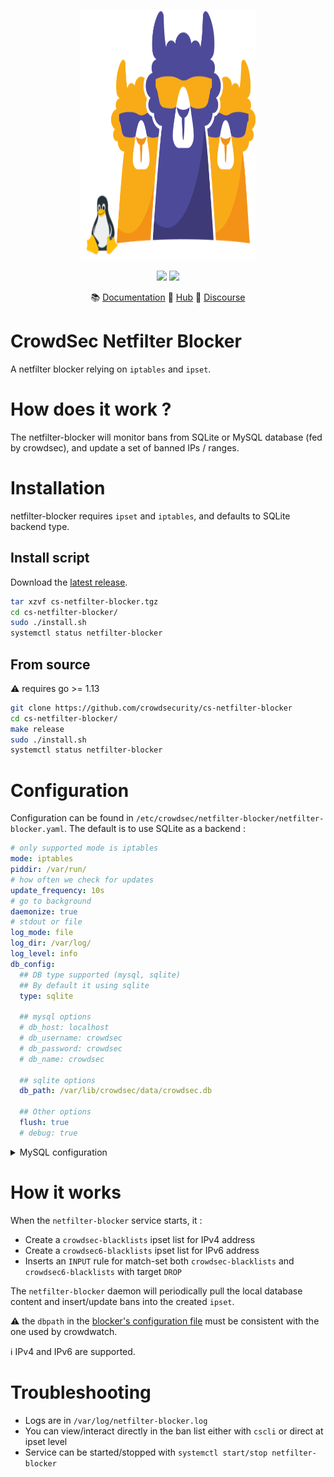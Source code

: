 <p align="center">
<img src="https://github.com/crowdsecurity/cs-netfilter-blocker/raw/master/docs/assets/crowdsec_linux_logo.png" alt="CrowdSec" title="CrowdSec" width="280" height="400" />
</p>
<p align="center">
<img src="https://img.shields.io/badge/build-pass-green">
<img src="https://img.shields.io/badge/tests-pass-green">
</p>
<p align="center">
&#x1F4DA; <a href="https://docs.crowdsec.net/blockers/netfilter/installation/">Documentation</a>
&#x1F4A0; <a href="https://hub.crowdsec.net">Hub</a>
&#128172; <a href="https://discourse.crowdsec.net">Discourse </a>
</p>

# CrowdSec Netfilter Blocker

A netfilter blocker relying on `iptables` and `ipset`.

# How does it work ?

The netfilter-blocker will monitor bans from SQLite or MySQL database (fed by crowdsec), and update a set of banned IPs / ranges.

# Installation

netfilter-blocker requires `ipset` and `iptables`, and defaults to SQLite backend type.

## Install script

Download the [latest release](https://github.com/crowdsecurity/cs-netfilter-blocker/releases).

```bash
tar xzvf cs-netfilter-blocker.tgz
cd cs-netfilter-blocker/
sudo ./install.sh
systemctl status netfilter-blocker
```

## From source

:warning: requires  go >= 1.13

```bash
git clone https://github.com/crowdsecurity/cs-netfilter-blocker
cd cs-netfilter-blocker/
make release
sudo ./install.sh
systemctl status netfilter-blocker
```


# Configuration

Configuration can be found in `/etc/crowdsec/netfilter-blocker/netfilter-blocker.yaml`.
The default is to use SQLite as a backend :

```yaml
# only supported mode is iptables
mode: iptables
piddir: /var/run/
# how often we check for updates
update_frequency: 10s
# go to background
daemonize: true
# stdout or file
log_mode: file
log_dir: /var/log/
log_level: info
db_config:
  ## DB type supported (mysql, sqlite)
  ## By default it using sqlite
  type: sqlite

  ## mysql options
  # db_host: localhost
  # db_username: crowdsec
  # db_password: crowdsec
  # db_name: crowdsec

  ## sqlite options
  db_path: /var/lib/crowdsec/data/crowdsec.db

  ## Other options
  flush: true
  # debug: true

```

<details>
  <summary>MySQL configuration</summary>

```yaml
# only supported mode is iptables
mode: iptables
piddir: /var/run/
# how often we check for updates
update_frequency: 10s
# go to background
daemonize: true
# stdout or file
log_mode: file
log_dir: /var/log/
log_level: info
db_config:
  ## DB type supported (mysql, sqlite)
  ## By default it using sqlite
  type: mysql

  ## mysql options
  db_host: localhost
  db_username: crowdsec
  db_password: crowdsec
  db_name: crowdsec

  ## sqlite options
  #db_path: /var/lib/crowdsec/data/crowdsec.db

  ## Other options
  flush: true
  # debug: true

```
</details>

# How it works

When the `netfilter-blocker` service starts, it :
 - Create a `crowdsec-blacklists` ipset list for IPv4 address
 - Create a `crowdsec6-blacklists` ipset list for IPv6 address
 - Inserts an `INPUT` rule for match-set both `crowdsec-blacklists` and `crowdsec6-blacklists` with target `DROP`
 
The `netfilter-blocker` daemon will periodically pull the local database content and insert/update bans into the created `ipset`.

:warning: the `dbpath` in the [blocker's configuration file](https://github.com/crowdsecurity/cs-netfilter-blocker/blob/master/config/netfilter-blocker.yaml#L2) must be consistent with the one used by crowdwatch.

:information_source: IPv4 and IPv6 are supported.

# Troubleshooting

 - Logs are in `/var/log/netfilter-blocker.log`
 - You can view/interact directly in the ban list either with `cscli` or direct at ipset level
 - Service can be started/stopped with `systemctl start/stop netfilter-blocker`

